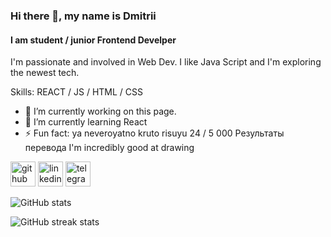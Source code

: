 ### Hi there 👋, my name is Dmitrii
#### I am student / junior Frontend Develper
 I'm passionate and involved in Web Dev. I like Java Script and I'm exploring the newest tech.

Skills: REACT / JS / HTML / CSS

- 🔭 I’m currently working on this page. 
- 🌱 I’m currently learning React 
- ⚡ Fun fact: ya neveroyatno kruto risuyu 24 / 5 000 Результаты перевода I'm incredibly good at drawing 


[<img src='https://cdn.jsdelivr.net/npm/simple-icons@3.0.1/icons/github.svg' alt='github' height='40'>](https://github.com/17clouds)  [<img src='https://cdn.jsdelivr.net/npm/simple-icons@3.0.1/icons/linkedin.svg' alt='linkedin' height='40'>](https://www.linkedin.com/in/linkedin.com/in/17clouds//)  [<img src='https://cdn.jsdelivr.net/npm/simple-icons@3.0.1/icons/telegram.svg' alt='telegram' height='40'>](https://t.me/fackingrxer)  

![GitHub stats](https://github-readme-stats.vercel.app/api?username=17clouds&show_icons=true)  

![GitHub streak stats](https://github-readme-streak-stats.herokuapp.com/?user=17clouds)  

